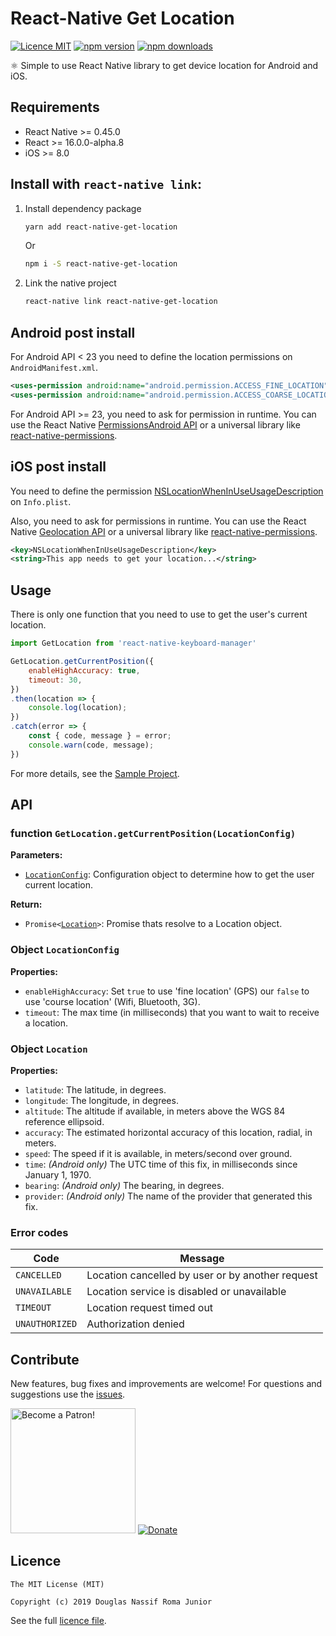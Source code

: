 # React-Native Get Location

[![Licence MIT](https://img.shields.io/badge/licence-MIT-blue.svg)](https://github.com/douglasjunior/react-native-get-location/blob/master/LICENSE)
[![npm version](https://img.shields.io/npm/v/react-native-get-location.svg)](https://www.npmjs.com/package/react-native-get-location)
[![npm downloads](https://img.shields.io/npm/dt/react-native-get-location.svg)](#install-with-react-native-link)

⚛ Simple to use React Native library to get device location for Android and iOS.

## Requirements

- React Native >= 0.45.0
- React >= 16.0.0-alpha.8
- iOS >= 8.0

## Install with `react-native link`:

1. Install dependency package
    ```bash
    yarn add react-native-get-location
    ```
    Or
    ```bash
    npm i -S react-native-get-location
    ```

2. Link the native project
    ```bash
    react-native link react-native-get-location
    ```

## Android post install

For Android API < 23 you need to define the location permissions on `AndroidManifest.xml`.

```xml
<uses-permission android:name="android.permission.ACCESS_FINE_LOCATION"/>
<uses-permission android:name="android.permission.ACCESS_COARSE_LOCATION"/>
```

For Android API >= 23, you need to ask for permission in runtime. You can use the React Native [PermissionsAndroid API](https://facebook.github.io/react-native/docs/permissionsandroid) or a universal library like [react-native-permissions](https://github.com/yonahforst/react-native-permissions).

## iOS post install

You need to define the permission [NSLocationWhenInUseUsageDescription](https://developer.apple.com/library/archive/documentation/General/Reference/InfoPlistKeyReference/Articles/CocoaKeys.html#//apple_ref/doc/uid/TP40009251-SW26) on `Info.plist`.

Also, you need to ask for permissions in runtime. You can use the React Native [Geolocation API](https://facebook.github.io/react-native/docs/geolocation) or a universal library like [react-native-permissions](https://github.com/yonahforst/react-native-permissions).

```xml
<key>NSLocationWhenInUseUsageDescription</key>
<string>This app needs to get your location...</string>
```

## Usage

There is only one function that you need to use to get the user's current location.

```js
import GetLocation from 'react-native-keyboard-manager'

GetLocation.getCurrentPosition({
    enableHighAccuracy: true,
    timeout: 30,
})
.then(location => {
    console.log(location);
})
.catch(error => {
    const { code, message } = error;
    console.warn(code, message);
})
```

For more details, see the [Sample Project](https://github.com/douglasjunior/react-native-get-location/blob/master/Sample/App.js).

## API

### function `GetLocation.getCurrentPosition(LocationConfig)`

**Parameters:**
   - [`LocationConfig`](#object-locationconfig): Configuration object to determine how to get the user current location.

**Return:**
   - `Promise<`[`Location`](#object-location)`>`: Promise thats resolve to a Location object.

### Object `LocationConfig`

**Properties:**
   - `enableHighAccuracy`: Set `true` to use 'fine location' (GPS) our `false` to use 'course location' (Wifi, Bluetooth, 3G).
   - `timeout`: The max time (in milliseconds) that you want to wait to receive a location.

### Object `Location`

**Properties:**
   - `latitude`: The latitude, in degrees.
   - `longitude`: The longitude, in degrees.
   - `altitude`: The altitude if available, in meters above the WGS 84 reference ellipsoid.
   - `accuracy`: The estimated horizontal accuracy of this location, radial, in meters.
   - `speed`: The speed if it is available, in meters/second over ground.
   - `time`: *(Android only)* The UTC time of this fix, in milliseconds since January 1, 1970.
   - `bearing`: *(Android only)* The bearing, in degrees.
   - `provider`: *(Android only)* The name of the provider that generated this fix.

### Error codes

|Code|Message|
|-|-|
|`CANCELLED`|Location cancelled by user or by another request|
|`UNAVAILABLE`|Location service is disabled or unavailable|
|`TIMEOUT`|Location request timed out|
|`UNAUTHORIZED`|Authorization denied|

## Contribute

New features, bug fixes and improvements are welcome! For questions and suggestions use the [issues](https://github.com/douglasjunior/react-native-get-location/issues).

<a href="https://www.patreon.com/douglasjunior"><img src="http://i.imgur.com/xEO164Z.png" alt="Become a Patron!" width="200" /></a>
[![Donate](https://www.paypalobjects.com/en_US/i/btn/btn_donateCC_LG.gif)](https://www.paypal.com/cgi-bin/webscr?cmd=_s-xclick&hosted_button_id=E32BUP77SVBA2)

## Licence

```
The MIT License (MIT)

Copyright (c) 2019 Douglas Nassif Roma Junior
```

See the full [licence file](https://github.com/douglasjunior/react-native-get-location/blob/master/LICENSE).
